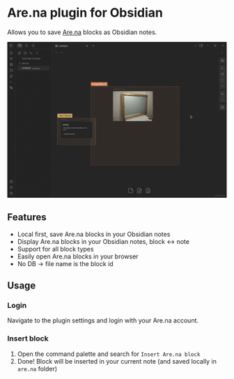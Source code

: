 # Are.na plugin for Obsidian

Allows you to save [Are.na](are.na/about) blocks as Obsidian notes.

![demo](./.github/demo.gif)

## Features

-   Local first, save Are.na blocks in your Obsidian notes
-   Display Are.na blocks in your Obsidian notes, block <-> note
-   Support for all block types
-   Easily open Are.na blocks in your browser
-   No DB -> file name is the block id

## Usage

### Login

Navigate to the plugin settings and login with your Are.na account.

### Insert block

1. Open the command palette and search for `Insert Are.na block`
2. Done! Block will be inserted in your current note (and saved locally in `are.na` folder)
